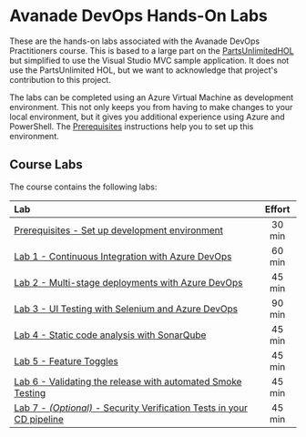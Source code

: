 # Avanade DevOps Hands-On Labs
These are the hands-on labs associated with the Avanade DevOps Practitioners course.  This is based to a large part on the [PartsUnlimitedHOL](https://github.com/Microsoft/PartsUnlimitedE2E/blob/master/PartsUnlimited-aspnet45/docs/GettingStarted.md) but simplified to use the Visual Studio MVC sample application.  It does not use the PartsUnlimited HOL, but we want to acknowledge that project's contribution to this project.

The labs can be completed using an Azure Virtual Machine as development environment. This not only keeps you from having to make changes to your local environment, but it gives you additional experience using Azure and PowerShell. The [Prerequisites](azure-rm/README.md) instructions help you to set up this environment.

## Course Labs
The course contains the following labs:

| Lab       | Effort |
| :-------- |:--------------------------:|
| [Prerequisites - Set up development environment](azure-rm/README.md) | 30 min |
| [Lab 1 - Continuous Integration with Azure DevOps](azure-devops-project/README.md) | 60 min |
| [Lab 2 - Multi-stage deployments with Azure DevOps](multi-stage-deployments/README.md) | 45 min |
| [Lab 3 - UI Testing with Selenium and Azure DevOps](ui-testing/README.md) | 90 min |
| [Lab 4 - Static code analysis with SonarQube](sonarqube/README.md) | 45 min |
| [Lab 5 - Feature Toggles](feature-flag/README.md) | 45 min |
| [Lab 6 - Validating the release with automated Smoke Testing](smoke-testing/README.md) | 45 min |
| [Lab 7 - *(Optional)* - Security Verification Tests in your CD pipeline](security-testing/README.md) | 45 min |
